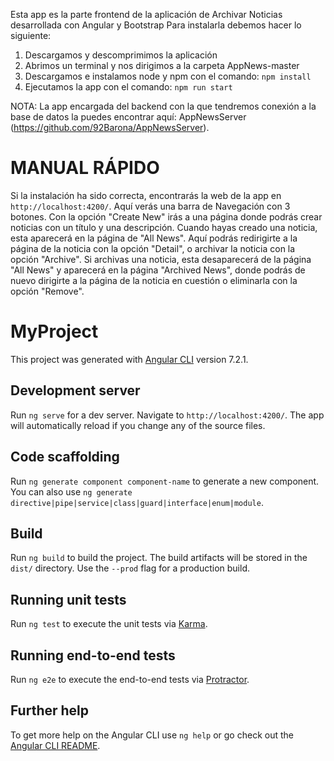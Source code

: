 Esta app es la parte frontend de la aplicación de Archivar Noticias desarrollada con Angular y Bootstrap
Para instalarla debemos hacer lo siguiente:
1. Descargamos y descomprimimos la aplicación
2. Abrimos un terminal y nos dirigimos a la carpeta AppNews-master
3. Descargamos e instalamos node y npm con el comando: `npm install`
4. Ejecutamos la app con el comando: `npm run start` 

NOTA: La app encargada del backend con la que tendremos conexión a la base de datos la puedes encontrar aquí: AppNewsServer (https://github.com/92Barona/AppNewsServer).


# MANUAL RÁPIDO
Si la instalación ha sido correcta, encontrarás la web de la app en `http://localhost:4200/`. Aquí verás una barra de Navegación con 3 botones.
Con la opción "Create New" irás a una página donde podrás crear noticias con un título y una descripción.
Cuando hayas creado una noticia, esta aparecerá en la página de "All News". Aquí podrás redirigirte a la página de la noticia con la opción "Detail", o archivar la noticia con la opción "Archive".
Si archivas una noticia, esta desaparecerá de la página "All News" y aparecerá en la página "Archived News", donde podrás de nuevo dirigirte a la página de la noticia en cuestión o eliminarla con la opción "Remove".

# MyProject

This project was generated with [Angular CLI](https://github.com/angular/angular-cli) version 7.2.1.

## Development server

Run `ng serve` for a dev server. Navigate to `http://localhost:4200/`. The app will automatically reload if you change any of the source files.

## Code scaffolding

Run `ng generate component component-name` to generate a new component. You can also use `ng generate directive|pipe|service|class|guard|interface|enum|module`.

## Build

Run `ng build` to build the project. The build artifacts will be stored in the `dist/` directory. Use the `--prod` flag for a production build.

## Running unit tests

Run `ng test` to execute the unit tests via [Karma](https://karma-runner.github.io).

## Running end-to-end tests

Run `ng e2e` to execute the end-to-end tests via [Protractor](http://www.protractortest.org/).

## Further help

To get more help on the Angular CLI use `ng help` or go check out the [Angular CLI README](https://github.com/angular/angular-cli/blob/master/README.md).
